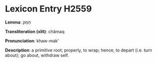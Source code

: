 # Lexicon Entry H2559

**Lemma**: חָמַק

**Transliteration (xlit)**: châmaq

**Pronunciation**: khaw-mak'

**Description**:
a primitive root; properly, to wrap; hence, to depart (i.e. turn about); go about, withdraw self.
